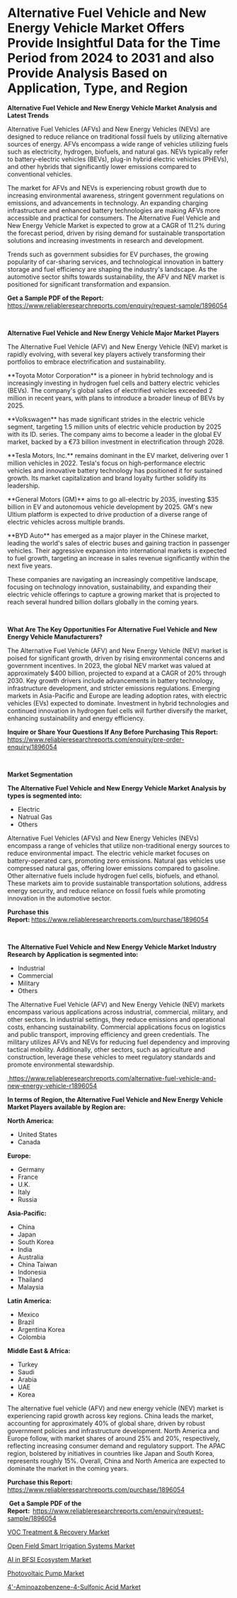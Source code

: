 <p><h1>Alternative Fuel Vehicle and New Energy Vehicle Market Offers Provide Insightful Data for the Time Period from 2024 to 2031 and also Provide Analysis Based on Application, Type, and Region</h1></p><p><strong>Alternative Fuel Vehicle and New Energy Vehicle Market Analysis and Latest Trends</strong></p>
<p><p>Alternative Fuel Vehicles (AFVs) and New Energy Vehicles (NEVs) are designed to reduce reliance on traditional fossil fuels by utilizing alternative sources of energy. AFVs encompass a wide range of vehicles utilizing fuels such as electricity, hydrogen, biofuels, and natural gas. NEVs typically refer to battery-electric vehicles (BEVs), plug-in hybrid electric vehicles (PHEVs), and other hybrids that significantly lower emissions compared to conventional vehicles.</p><p>The market for AFVs and NEVs is experiencing robust growth due to increasing environmental awareness, stringent government regulations on emissions, and advancements in technology. An expanding charging infrastructure and enhanced battery technologies are making AFVs more accessible and practical for consumers. The Alternative Fuel Vehicle and New Energy Vehicle Market is expected to grow at a CAGR of 11.2% during the forecast period, driven by rising demand for sustainable transportation solutions and increasing investments in research and development. </p><p>Trends such as government subsidies for EV purchases, the growing popularity of car-sharing services, and technological innovation in battery storage and fuel efficiency are shaping the industry's landscape. As the automotive sector shifts towards sustainability, the AFV and NEV market is positioned for significant transformation and expansion.</p></p>
<p><strong>Get a Sample PDF of the Report:&nbsp;</strong> <a href="https://www.reliableresearchreports.com/enquiry/request-sample/1896054?utm_campaign=40&utm_medium=2&utm_source=Github&utm_content=ia&utm_term=24102024&utm_id=alternative-fuel-vehicle-and-new-energy-vehicle">https://www.reliableresearchreports.com/enquiry/request-sample/1896054</a></p>
<p>&nbsp;</p>
<p><strong>Alternative Fuel Vehicle and New Energy Vehicle Major Market Players</strong></p>
<p><p>The Alternative Fuel Vehicle (AFV) and New Energy Vehicle (NEV) market is rapidly evolving, with several key players actively transforming their portfolios to embrace electrification and sustainability.</p><p>**Toyota Motor Corporation** is a pioneer in hybrid technology and is increasingly investing in hydrogen fuel cells and battery electric vehicles (BEVs). The company's global sales of electrified vehicles exceeded 2 million in recent years, with plans to introduce a broader lineup of BEVs by 2025.</p><p>**Volkswagen** has made significant strides in the electric vehicle segment, targeting 1.5 million units of electric vehicle production by 2025 with its ID. series. The company aims to become a leader in the global EV market, backed by a €73 billion investment in electrification through 2028.</p><p>**Tesla Motors, Inc.** remains dominant in the EV market, delivering over 1 million vehicles in 2022. Tesla's focus on high-performance electric vehicles and innovative battery technology has positioned it for sustained growth. Its market capitalization and brand loyalty further solidify its leadership.</p><p>**General Motors (GM)** aims to go all-electric by 2035, investing $35 billion in EV and autonomous vehicle development by 2025. GM's new Ultium platform is expected to drive production of a diverse range of electric vehicles across multiple brands.</p><p>**BYD Auto** has emerged as a major player in the Chinese market, leading the world's sales of electric buses and gaining traction in passenger vehicles. Their aggressive expansion into international markets is expected to fuel growth, targeting an increase in sales revenue significantly within the next five years.</p><p>These companies are navigating an increasingly competitive landscape, focusing on technology innovation, sustainability, and expanding their electric vehicle offerings to capture a growing market that is projected to reach several hundred billion dollars globally in the coming years.</p></p>
<p>&nbsp;</p>
<p><strong>What Are The Key Opportunities For Alternative Fuel Vehicle and New Energy Vehicle Manufacturers?</strong></p>
<p><p>The Alternative Fuel Vehicle (AFV) and New Energy Vehicle (NEV) market is poised for significant growth, driven by rising environmental concerns and government incentives. In 2023, the global NEV market was valued at approximately $400 billion, projected to expand at a CAGR of 20% through 2030. Key growth drivers include advancements in battery technology, infrastructure development, and stricter emissions regulations. Emerging markets in Asia-Pacific and Europe are leading adoption rates, with electric vehicles (EVs) expected to dominate. Investment in hybrid technologies and continued innovation in hydrogen fuel cells will further diversify the market, enhancing sustainability and energy efficiency.</p></p>
<p><strong>Inquire or Share Your Questions If Any Before Purchasing This Report:</strong> <a href="https://www.reliableresearchreports.com/enquiry/pre-order-enquiry/1896054?utm_campaign=40&utm_medium=2&utm_source=Github&utm_content=ia&utm_term=24102024&utm_id=alternative-fuel-vehicle-and-new-energy-vehicle">https://www.reliableresearchreports.com/enquiry/pre-order-enquiry/1896054</a></p>
<p>&nbsp;</p>
<p><strong>Market Segmentation</strong></p>
<p><strong>The Alternative Fuel Vehicle and New Energy Vehicle Market Analysis by types is segmented into:</strong></p>
<p><ul><li>Electric</li><li>Natrual Gas</li><li>Others</li></ul></p>
<p><p>Alternative Fuel Vehicles (AFVs) and New Energy Vehicles (NEVs) encompass a range of vehicles that utilize non-traditional energy sources to reduce environmental impact. The electric vehicle market focuses on battery-operated cars, promoting zero emissions. Natural gas vehicles use compressed natural gas, offering lower emissions compared to gasoline. Other alternative fuels include hydrogen fuel cells, biofuels, and ethanol. These markets aim to provide sustainable transportation solutions, address energy security, and reduce reliance on fossil fuels while promoting innovation in the automotive sector.</p></p>
<p><strong>Purchase this Report:&nbsp;</strong><a href="https://www.reliableresearchreports.com/purchase/1896054?utm_campaign=40&utm_medium=2&utm_source=Github&utm_content=ia&utm_term=24102024&utm_id=alternative-fuel-vehicle-and-new-energy-vehicle">https://www.reliableresearchreports.com/purchase/1896054</a></p>
<p>&nbsp;</p>
<p><strong>The Alternative Fuel Vehicle and New Energy Vehicle Market Industry Research by Application is segmented into:</strong></p>
<p><ul><li>Industrial</li><li>Commercial</li><li>Military</li><li>Others</li></ul></p>
<p><p>The Alternative Fuel Vehicle (AFV) and New Energy Vehicle (NEV) markets encompass various applications across industrial, commercial, military, and other sectors. In industrial settings, they reduce emissions and operational costs, enhancing sustainability. Commercial applications focus on logistics and public transport, improving efficiency and green credentials. The military utilizes AFVs and NEVs for reducing fuel dependency and improving tactical mobility. Additionally, other sectors, such as agriculture and construction, leverage these vehicles to meet regulatory standards and promote environmental stewardship.</p></p>
<p><a href="https://www.reliableresearchreports.com/alternative-fuel-vehicle-and-new-energy-vehicle-r1896054?utm_campaign=40&utm_medium=2&utm_source=Github&utm_content=ia&utm_term=24102024&utm_id=alternative-fuel-vehicle-and-new-energy-vehicle">&nbsp;https://www.reliableresearchreports.com/alternative-fuel-vehicle-and-new-energy-vehicle-r1896054</a></p>
<p><strong>In terms of Region, the Alternative Fuel Vehicle and New Energy Vehicle Market Players available by Region are:</strong></p>
<p>
    <p> <strong> North America: </strong>
        <ul>
            <li>United States</li>
            <li>Canada</li>
        </ul>
        </p> 
    <p> <strong> Europe: </strong>
        <ul>
            <li>Germany</li>
            <li>France</li>
            <li>U.K.</li>
            <li>Italy</li>
            <li>Russia</li>
        </ul>
        </p> 
    <p> <strong> Asia-Pacific: </strong>
        <ul>
            <li>China</li>
            <li>Japan</li>
            <li>South Korea</li>
            <li>India</li>
            <li>Australia</li>
            <li>China Taiwan</li>
            <li>Indonesia</li>
            <li>Thailand</li>
            <li>Malaysia</li>
        </ul>
        </p> 
    <p> <strong> Latin America: </strong>
        <ul>
            <li>Mexico</li>
            <li>Brazil</li>
            <li>Argentina Korea</li>
            <li>Colombia</li>
        </ul>
        </p> 
    <p> <strong> Middle East & Africa: </strong>
        <ul>
            <li>Turkey</li>
            <li>Saudi</li>
            <li>Arabia</li>
            <li>UAE</li>
            <li>Korea</li>
        </ul>
    </p>
    </p>
<p><p>The alternative fuel vehicle (AFV) and new energy vehicle (NEV) market is experiencing rapid growth across key regions. China leads the market, accounting for approximately 40% of global share, driven by robust government policies and infrastructure development. North America and Europe follow, with market shares of around 25% and 20%, respectively, reflecting increasing consumer demand and regulatory support. The APAC region, bolstered by initiatives in countries like Japan and South Korea, represents roughly 15%. Overall, China and North America are expected to dominate the market in the coming years.</p></p>
<p><strong>Purchase this Report: </strong><a href="https://www.reliableresearchreports.com/purchase/1896054?utm_campaign=40&utm_medium=2&utm_source=Github&utm_content=ia&utm_term=24102024&utm_id=alternative-fuel-vehicle-and-new-energy-vehicle">https://www.reliableresearchreports.com/purchase/1896054</a></p>
<p>&nbsp;<strong>Get a Sample PDF of the Report:&nbsp;&nbsp;</strong><a href="https://www.reliableresearchreports.com/enquiry/request-sample/1896054?utm_campaign=40&utm_medium=2&utm_source=Github&utm_content=ia&utm_term=24102024&utm_id=alternative-fuel-vehicle-and-new-energy-vehicle">https://www.reliableresearchreports.com/enquiry/request-sample/1896054</a></p>
<p><strong></strong></p>
<p><p><a href="https://github.com/darcy8m10dupre/Market-Research-Report-List-1/blob/main/voc-treatment-recovery-market.md?utm_campaign=40&utm_medium=2&utm_source=Github&utm_content=ia&utm_term=24102024&utm_id=alternative-fuel-vehicle-and-new-energy-vehicle">VOC Treatment & Recovery Market</a></p><p><a href="https://www.linkedin.com/pulse/sustainability-trends-open-field-smart-irrigation-systems-vu0qe?utm_campaign=40&utm_medium=2&utm_source=Github&utm_content=ia&utm_term=24102024&utm_id=alternative-fuel-vehicle-and-new-energy-vehicle">Open Field Smart Irrigation Systems Market</a></p><p><a href="https://www.linkedin.com/pulse/ai-bfsi-ecosystem-market-navigating-challenges-unlocking-potential-em4ye?utm_campaign=40&utm_medium=2&utm_source=Github&utm_content=ia&utm_term=24102024&utm_id=alternative-fuel-vehicle-and-new-energy-vehicle">AI in BFSI Ecosystem Market</a></p><p><a href="https://issuu.com/reportprime-2/docs/photovoltaic-pump-market-size-2030._3259f46604bf50?utm_campaign=40&utm_medium=2&utm_source=Github&utm_content=ia&utm_term=24102024&utm_id=alternative-fuel-vehicle-and-new-energy-vehicle">Photovoltaic Pump Market</a></p><p><a href="https://github.com/michaelhall412/Market-Research-Report-List-1/blob/main/4-aminoazobenzene-4-sulfonic-acid-market.md?utm_campaign=40&utm_medium=2&utm_source=Github&utm_content=ia&utm_term=24102024&utm_id=alternative-fuel-vehicle-and-new-energy-vehicle">4'-Aminoazobenzene-4-Sulfonic Acid Market</a></p></p>